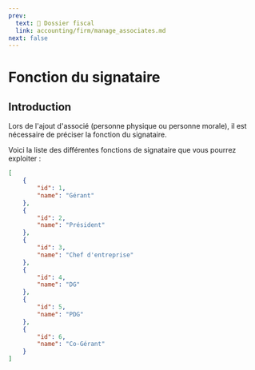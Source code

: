 ```yaml
---
prev:
  text: 🐤 Dossier fiscal
  link: accounting/firm/manage_associates.md
next: false
---
```


<span id="readme-top"></span>

# Fonction du signataire

## Introduction

Lors de l'ajout d'associé (personne physique ou personne morale), il est nécessaire de préciser la fonction du signataire.

Voici la liste des différentes fonctions de signataire que vous pourrez exploiter :

```json
[
    {
        "id": 1,
        "name": "Gérant"
    },
    {
        "id": 2,
        "name": "Président"
    },
    {
        "id": 3,
        "name": "Chef d'entreprise"
    },
    {
        "id": 4,
        "name": "DG"
    },
    {
        "id": 5,
        "name": "PDG"
    },
    {
        "id": 6,
        "name": "Co-Gérant"
    }
]
```
